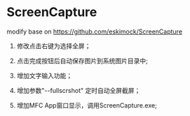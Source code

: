 ScreenCapture
=============
modify base on https://github.com/eskimock/ScreenCapture

1. 修改点击右键为选择全屏；
2. 点击完成按钮后自动保存图片到系统图片目录中;
3. 增加文字输入功能；

4. 增加参数"--fullscrshot" 定时自动全屏截屏；
5. 增加MFC App窗口显示，调用ScreenCapture.exe;
